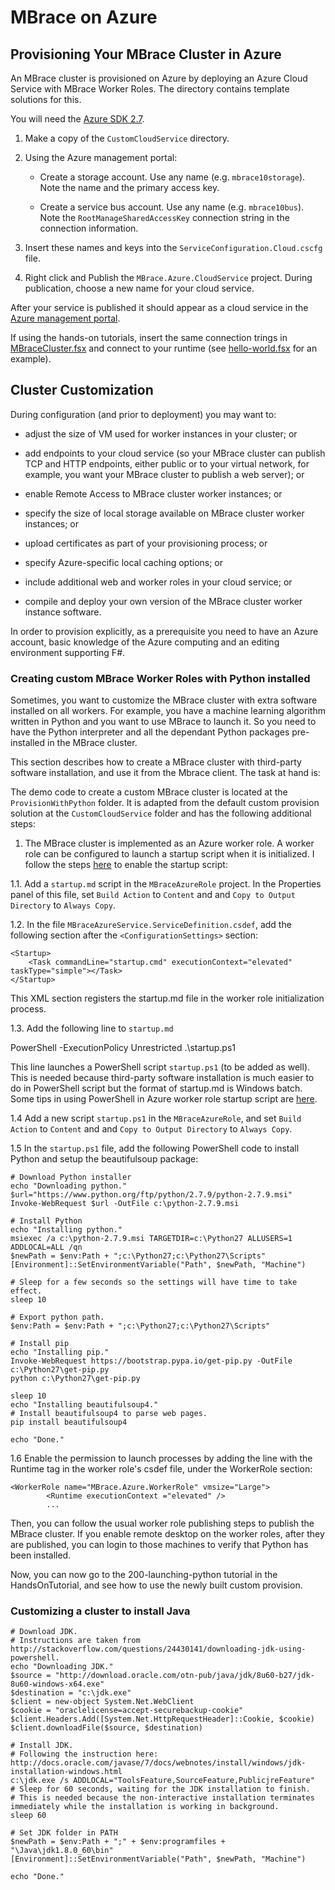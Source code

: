 # MBrace on Azure

## Provisioning Your MBrace Cluster in Azure

An MBrace cluster is provisioned on Azure by deploying an Azure Cloud Service with MBrace Worker Roles.
The directory contains template solutions for this.

You will need the [Azure SDK 2.7](http://azure.microsoft.com/en-us/downloads/).

1. Make a copy of the `CustomCloudService` directory.

2. Using the Azure management portal:

   * Create a storage account. Use any name (e.g. `mbrace10storage`).  Note the name and the primary access key.

   * Create a service bus account. Use any name (e.g. `mbrace10bus`). Note the `RootManageSharedAccessKey` connection string in the connection information.

3. Insert these names and keys into the `ServiceConfiguration.Cloud.cscfg` file.

4. Right click and Publish the `MBrace.Azure.CloudService` project.  During publication, choose a new name for your cloud service. 


After your service is published it should appear as a cloud service in the [Azure management portal](https://manage.windowsazure.com/).

If using the hands-on tutorials, insert the same connection trings in [MBraceCluster.fsx](../HandsOnTutorial/AzureCluster.fsx#L24) and connect 
to your runtime (see [hello-world.fsx](../HandsOnTutorial/1-hello-world.fsx) for an example).

## Cluster Customization

During configuration (and prior to deployment) you may want to:

* adjust the size of VM used for worker instances in your cluster; or

* add endpoints to your cloud service (so your MBrace cluster can publish 
  TCP and HTTP endpoints, either public or to your virtual network, 
  for example, you want your MBrace cluster to publish a web server); or

* enable Remote Access to MBrace cluster worker instances; or

* specify the size of local storage available on MBrace cluster worker instances; or

* upload certificates as part of your provisioning process; or

* specify Azure-specific local caching options; or

* include additional web and worker roles in your cloud service; or

* compile and deploy your own version of the MBrace cluster worker instance software. 

In order to provision explicitly, as a prerequisite you need 
to have an Azure account, basic knowledge of the Azure computing and
an editing environment supporting F#.

### Creating custom MBrace Worker Roles with Python installed

Sometimes, you want to customize the MBrace cluster with extra software installed on all workers. 
For example, you have a machine learning algorithm written in Python and you want to use MBrace to launch it. So you  need to have the Python interpreter and all the dependant Python packages pre-installed in the MBrace cluster.

This section describes how to create a MBrace cluster with third-party software installation, and use it from the Mbrace client. The task at hand is:

The demo code to create a custom MBrace cluster is located at the `ProvisionWithPython` folder. It is adapted from the default custom provision solution at the `CustomCloudService` folder and has the following additional steps:

1. The MBrace cluster is implemented as an Azure worker role. A worker role can be configured to launch a startup script when it is initialized.  I follow the steps [here](http://blogs.msdn.com/b/cclayton/archive/2012/05/17/windows-azure-start-up-tasks-part-1.aspx) to enable the startup script:

1.1. Add a `startup.md` script in the `MBraceAzureRole` project. In the Properties panel of this file, set `Build Action` to `Content` and and `Copy to Output Directory` to `Always Copy`.
    
1.2. In the file `MBraceAzureService.ServiceDefinition.csdef`, add the following section after the `<ConfigurationSettings>` section:

    <Startup>
        <Task commandLine="startup.cmd" executionContext="elevated" taskType="simple"></Task>
    </Startup>

This XML section registers the startup.md file in the worker role initialization process.
    
1.3. Add the following line to `startup.md`

   PowerShell -ExecutionPolicy Unrestricted .\startup.ps1

This line launches a PowerShell script `startup.ps1` (to be added as well). This is needed because third-party software installation is much easier to do in PowerShell script but the format of startup.md is Windows batch. Some tips in using PowerShell in Azure worker role startup script are [here](https://msdn.microsoft.com/en-us/library/azure/jj130675.aspx).
    
1.4 Add a new script `startup.ps1` in the `MBraceAzureRole`, and set `Build Action` to `Content` and and `Copy to Output Directory` to `Always Copy`.
    
1.5 In the `startup.ps1` file, add the following PowerShell code to install Python and setup the beautifulsoup package:

	# Download Python installer
	echo "Downloading python."
	$url="https://www.python.org/ftp/python/2.7.9/python-2.7.9.msi"
	Invoke-WebRequest $url -OutFile c:\python-2.7.9.msi

	# Install Python
	echo "Installing python."
	msiexec /a c:\python-2.7.9.msi TARGETDIR=c:\Python27 ALLUSERS=1 ADDLOCAL=ALL /qn
	$newPath = $env:Path + ";c:\Python27;c:\Python27\Scripts"
	[Environment]::SetEnvironmentVariable("Path", $newPath, "Machine")

	# Sleep for a few seconds so the settings will have time to take effect.
	sleep 10

	# Export python path.
	$env:Path = $env:Path + ";c:\Python27;c:\Python27\Scripts"

	# Install pip
	echo "Installing pip."
	Invoke-WebRequest https://bootstrap.pypa.io/get-pip.py -OutFile c:\Python27\get-pip.py
	python c:\Python27\get-pip.py

	sleep 10
	echo "Installing beautifulsoup4."
	# Install beautifulsoup4 to parse web pages.
	pip install beautifulsoup4

	echo "Done."
    

1.6 Enable the permission to launch processes by adding the line with the Runtime tag in the worker role's csdef file, under the WorkerRole section:

    <WorkerRole name="MBrace.Azure.WorkerRole" vmsize="Large">
            <Runtime executionContext ="elevated" />
            ...
    
Then, you can follow the usual worker role publishing steps to publish the MBrace cluster. If you enable remote desktop on the worker roles, after they are published, you can login to those machines to verify that Python has been installed.

Now, you can now go to the 200-launching-python tutorial in the HandsOnTutorial, and see how to use the newly built custom provision.

### Customizing a cluster to install Java

	# Download JDK.
	# Instructions are taken from http://stackoverflow.com/questions/24430141/downloading-jdk-using-powershell.
	echo "Downloading JDK."
	$source = "http://download.oracle.com/otn-pub/java/jdk/8u60-b27/jdk-8u60-windows-x64.exe"
	$destination = "c:\jdk.exe"
	$client = new-object System.Net.WebClient 
	$cookie = "oraclelicense=accept-securebackup-cookie"
	$client.Headers.Add([System.Net.HttpRequestHeader]::Cookie, $cookie) 
	$client.downloadFile($source, $destination)

	# Install JDK.
	# Following the instruction here: http://docs.oracle.com/javase/7/docs/webnotes/install/windows/jdk-installation-windows.html
	c:\jdk.exe /s ADDLOCAL="ToolsFeature,SourceFeature,PublicjreFeature"
	# Sleep for 60 seconds, waiting for the JDK installation to finish.
	# This is needed because the non-interactive installation terminates immediately while the installation is working in background.
	sleep 60

	# Set JDK folder in PATH
	$newPath = $env:Path + ";" + $env:programfiles + "\Java\jdk1.8.0_60\bin"
	[Environment]::SetEnvironmentVariable("Path", $newPath, "Machine")

	echo "Done."
